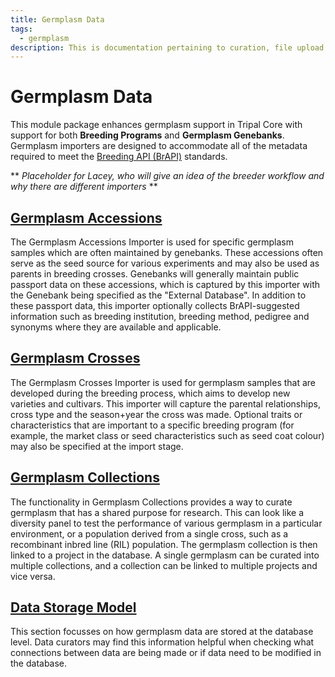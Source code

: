 ```yaml
---
title: Germplasm Data
tags:
  - germplasm
description: This is documentation pertaining to curation, file upload and management of germplasm data within TripalCultivate.
---
```

# Germplasm Data
This module package enhances germplasm support in Tripal Core with support for both **Breeding Programs** and **Germplasm Genebanks**. Germplasm importers are designed to accommodate all of the metadata required to meet the [Breeding API (BrAPI)](https://brapi.org) standards.

** *Placeholder for Lacey, who will give an idea of the breeder workflow and why there are different importers* **

## [Germplasm Accessions](germplasm-data/germplasm-accessions-importer)
The Germplasm Accessions Importer is used for specific germplasm samples which are often maintained by genebanks. These accessions often serve as the seed source for various experiments and may also be used as parents in breeding crosses. Genebanks will generally maintain public passport data on these accessions, which is captured by this importer with the Genebank being specified as the "External Database". In addition to these passport data, this importer optionally collects BrAPI-suggested information such as breeding institution, breeding method, pedigree and synonyms where they are available and applicable.

## [Germplasm Crosses](germplasm-data/germplasm-crosses-importer)
The Germplasm Crosses Importer is used for germplasm samples that are developed during the breeding process, which aims to develop new varieties and cultivars. This importer will capture the parental relationships, cross type and the season+year the cross was made. Optional traits or characteristics that are important to a specific breeding program (for example, the market class or seed characteristics such as seed coat colour) may also be specified at the import stage. 

## [Germplasm Collections](germplasm-data/germplasm-collections)
The functionality in Germplasm Collections provides a way to curate germplasm that has a shared purpose for research. This can look like a diversity panel to test the performance of various germplasm in a particular environment, or a population derived from a single cross, such as a recombinant inbred line (RIL) population. The germplasm collection is then linked to a project in the database. A single germplasm can be curated into multiple collections, and a collection can be linked to multiple projects and vice versa.

## [Data Storage Model](germplasm-data/data-storage-model)
This section focusses on how germplasm data are stored at the database level. Data curators may find this information helpful when checking what connections between data are being made or if data need to be modified in the database.
